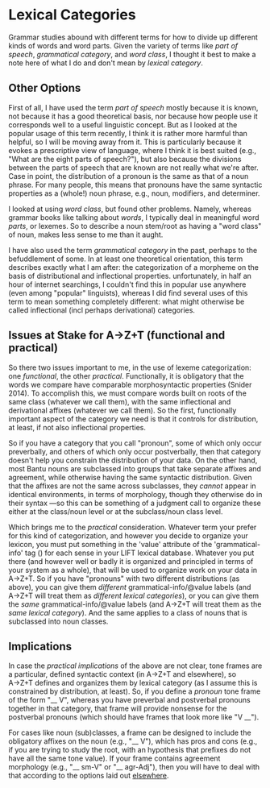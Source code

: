 # Lexical Categories

Grammar studies abound with different terms for how to divide up different kinds of words and word parts. Given the variety of terms like *part of speech*, *grammatical category*, and *word class*, I thought it best to make a note here of what I do and don't mean by *lexical category*.

## Other Options
First of all, I have used the term *part of speech* mostly because it is known, not because it has a good theoretical basis, nor because how people use it corresponds well to a useful linguistic concept. But as I looked at the popular usage of this term recently, I think it is rather more harmful than helpful, so I will be moving away from it.  This is particularly because it evokes a prescriptive view of language, where I think it is best suited (e.g., "What are the eight parts of speech?"), but also because the divisions between the parts of speech that are known are not really what we're after. Case in point, the distribution of a pronoun is the same as that of a noun phrase. For many people, this means that pronouns have the same syntactic properties as a (whole!) noun phrase, e.g., noun, modifiers, and determiner.

I looked at using *word class*, but found other problems. Namely, whereas grammar books like talking about _words_, I typically deal in meaningful word _parts_, or lexemes. So to describe a noun stem/root as having a "word class" of noun, makes less sense to me than it aught.

I have also used the term *grammatical category* in the past, perhaps to the befuddlement of some. In at least one theoretical orientation, this term describes exactly what I am after: the categorization of a morpheme on the basis of distributional and inflectional properties. unfortunately, in half an hour of internet searchings, I couldn't find this in popular use anywhere (even among "popular" linguists), whereas I did find several uses of this term to mean something completely different: what might otherwise be called inflectional (incl perhaps derivational) categories.

## Issues at Stake for A→Z+T (functional and practical)
So there two issues important to me, in the use of lexeme categorization: one _functional_, the other _practical_. Functionally, it is obligatory that the words we compare have comparable morphosyntactic properties (Snider 2014). To accomplish this, we must compare words built on roots of the same class (whatever we call them), with the same inflectional and derivational affixes (whatever we call them). So the first, functionally important aspect of the category we need is that it controls for distribution, at least, if not also inflectional properties.  

So if you have a category that you call "pronoun", some of which only occur preverbally, and others of which only occur postverbally, then that category doesn't help you constrain the distribution of your data. On the other hand, most Bantu nouns are subclassed into groups that take separate affixes and agreement, while otherwise having the same syntactic distribution. Given that the affixes are not the same across subclasses, they _cannot_ appear in identical environments, in terms of morphology, though they otherwise do in their syntax —so this can be something of a judgment call to organize these either at the class/noun level or at the subclass/noun class level.

Which brings me to the *practical* consideration. Whatever term your prefer for this kind of categorization, and however you decide to organize your lexicon, you must put something in the 'value' attribute of the 'grammatical-info' tag (<grammatical-info value="HERE">) for each sense in your LIFT lexical database. Whatever you put there (and however well or badly it is organized and principled in terms of your system as a whole), that will be used to organize work on your data in A→Z+T. So if you have "pronouns" with two different distributions (as above), you can give them _different_ grammatical-info/@value labels (and A→Z+T will treat them as _different lexical categories_), or you can give them the _same_ grammatical-info/@value labels (and A→Z+T will treat them as the _same lexical category_). And the same applies to a class of nouns that is subclassed into noun classes.

## Implications
In case the *practical implications* of the above are not clear, tone frames are a particular, defined syntactic context (in A→Z+T and elsewhere), so A→Z+T defines and organizes them by lexical category (as I assume this is constrained by distribution, at least). So, if you define a _pronoun_ tone frame of the form "__ V", whereas you have preverbal and postverbal pronouns together in that category, that frame will provide nonsense for the postverbal pronouns (which should have frames that look more like "V __").

For cases like noun (sub)classes, a frame can be designed to include the obligatory affixes on the noun (e.g., "__ V"), which has pros and cons (e.g., if you are trying to study the root, with an hypothesis that prefixes do not have all the same tone value). If your frame contains agreement morphology (e.g., "__ sm-V" or "__ agr-Adj"), then you will have to deal with that according to the options laid out [elsewhere](USAGE.md#tone-frames).
